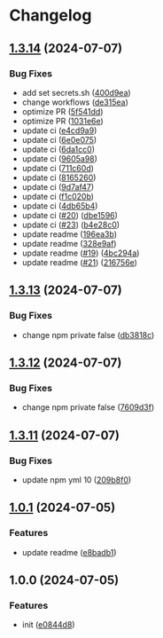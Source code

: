 # Changelog

## [1.3.14](https://github.com/polyrepos/template-base/compare/v1.3.13...v1.3.14) (2024-07-07)


### Bug Fixes

* add set secrets.sh ([400d9ea](https://github.com/polyrepos/template-base/commit/400d9ea3acc2f30f3f09f558fb36c1ba2e67a84f))
* change workflows ([de315ea](https://github.com/polyrepos/template-base/commit/de315ea45cba2b098f4c838ba95d31ecd1b6f318))
* optimize PR ([5f541dd](https://github.com/polyrepos/template-base/commit/5f541ddd275801b3818ae6d5859dec6e860d2b02))
* optimize PR ([1031e6e](https://github.com/polyrepos/template-base/commit/1031e6edc0779e33ca0505c0b0f5e2ded8603b14))
* update ci ([e4cd9a9](https://github.com/polyrepos/template-base/commit/e4cd9a9f58e3489365ce368965baf6c2c51812f3))
* update ci ([6e0e075](https://github.com/polyrepos/template-base/commit/6e0e0756d8638eb872925ab74bc49db894dad3f1))
* update ci ([6da1cc0](https://github.com/polyrepos/template-base/commit/6da1cc055772ec32ef87a1a2c708de1b82080237))
* update ci ([9605a98](https://github.com/polyrepos/template-base/commit/9605a98ec6ee2c8d6f48c0f898db3653206a4fab))
* update ci ([711c60d](https://github.com/polyrepos/template-base/commit/711c60d1878d4f1922aae0bcd846b5a64903b498))
* update ci ([8165260](https://github.com/polyrepos/template-base/commit/8165260a0bfc3a9915ec8b636bfb02ebc7d2da6b))
* update ci ([9d7af47](https://github.com/polyrepos/template-base/commit/9d7af47b77239c03ab5493e3672ab60a19118250))
* update ci ([f1c020b](https://github.com/polyrepos/template-base/commit/f1c020bb027e82b6a0ff3cb1d85952c517a69b27))
* update ci ([4db65b4](https://github.com/polyrepos/template-base/commit/4db65b4c9e0fe6e6eeee8414e933af562ec42524))
* update ci ([#20](https://github.com/polyrepos/template-base/issues/20)) ([dbe1596](https://github.com/polyrepos/template-base/commit/dbe159614fbe0bc5fbb2830f664431cac26c248e))
* update ci ([#23](https://github.com/polyrepos/template-base/issues/23)) ([b4e28c0](https://github.com/polyrepos/template-base/commit/b4e28c064f761c7b49c55a2689c43dc1ccd2c6ab))
* update readme ([196ea3b](https://github.com/polyrepos/template-base/commit/196ea3bb31a2c735fc94be46dfb3224e09bb5465))
* update readme ([328e9af](https://github.com/polyrepos/template-base/commit/328e9afb5423364277a4b4ecd091baf693910800))
* update readme ([#19](https://github.com/polyrepos/template-base/issues/19)) ([4bc294a](https://github.com/polyrepos/template-base/commit/4bc294a527de189f7903ec0b4ac12da73e9b0972))
* update readme ([#21](https://github.com/polyrepos/template-base/issues/21)) ([216756e](https://github.com/polyrepos/template-base/commit/216756e04f1d49101dad175e62f7144d3a722c76))

## [1.3.13](https://github.com/polyrepos/template-base/compare/v1.3.12...v1.3.13) (2024-07-07)


### Bug Fixes

* change npm private false ([db3818c](https://github.com/polyrepos/template-base/commit/db3818c520b0fe7654291efbcbbf2fd6d9fa6253))

## [1.3.12](https://github.com/polyrepos/template-base/compare/v1.3.11...v1.3.12) (2024-07-07)


### Bug Fixes

* change npm private false ([7609d3f](https://github.com/polyrepos/template-base/commit/7609d3fa09b2cca3676930c859973c966d5fe18e))

## [1.3.11](https://github.com/polyrepos/template-base/compare/v1.3.10...v1.3.11) (2024-07-07)


### Bug Fixes

* update npm yml 10 ([209b8f0](https://github.com/polyrepos/template-base/commit/209b8f0699e08f839661c08b0555d966baf0ced7))

## [1.0.1](https://github.com/polyrepos/template-bun/compare/v1.0.0...v1.1.0) (2024-07-05)

### Features

- update readme ([e8badb1](https://github.com/polyrepos/template-bun/commit/e8badb114c6569325f7a5cf83366ead0ffd36b67))

## 1.0.0 (2024-07-05)

### Features

- init ([e0844d8](https://github.com/polyrepos/template-bun/commit/e0844d887faa1e6b779e99337790359a36fc9966))
